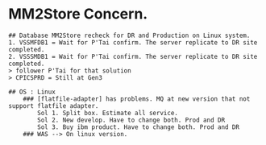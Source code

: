 # MM2Store Concern.
    ## Database MM2Store recheck for DR and Production on Linux system.
    1. VSSMFDB1 = Wait for P'Tai confirm. The server replicate to DR site completed.
    2. VSSSMDB1 = Wait for P'Tai confirm. The server replicate to DR site completed.
    > follower P'Tai for that solution
    > CPICSPRD = Still at Gen3

    ## OS : Linux
        ### [flatfile-adapter] has problems. MQ at new version that not support flatfile adapter.
            Sol 1. Split box. Estimate all service.
            Sol 2. New develop. Have to change both. Prod and DR
            Sol 3. Buy ibm product. Have to change both. Prod and DR
        ### WAS --> On linux version.



